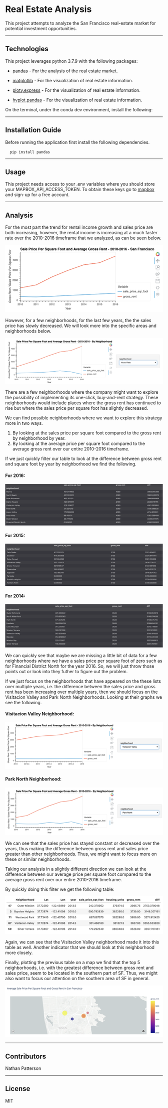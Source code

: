 # Real Estate Analysis 

This project attempts to analyze the San Francisco real-estate market for potential investment opportunities.

---

## Technologies

This project leverages python 3.7.9 with the following packages:

* [pandas](https://pandas.pydata.org/docs/) - For the analysis of the real estate market.

* [matplotlib](https://matplotlib.org/) - For the visualization of real estate information.

* [ploty.express](https://plotly.com/python/plotly-express/) - For the visualization of real estate information.

* [hvplot.pandas](https://hvplot.holoviz.org/user_guide/Introduction.html) - For the visualization of real estate information.

On the terminal, under the conda dev environment, install the following:

---

## Installation Guide

Before running the application first install the following dependencies.

```
  pip install pandas
```

---

## Usage

This project needs access to your .env variables where you should store your MAPBOX_API_ACCESS_TOKEN.
To obtain these keys go to [mapbox](https://www.mapbox.com/) and sign-up for a free account.

---

## Analysis

For the most part the trend for rental income growth and sales price are both increasing, however, the rental income is increasing at a much faster rate over the 2010-2016 timeframe that we analyzed, as can be seen below.

![General trend](Images/general_trend.png)

However, for a few neighborhoods, for the last few years, the the sales price has slowly decreased. We will look more into the specific areas and neighborhoods below.

![Neighborhood trend](Images/neighborhood_trend.png)

There are a few neighborhoods where the company might want to explore the possibility of implementing its one-click, buy-and-rent strategy. These neighborhoods would include places where the gross rent has continued to rise but where the sales price per square foot has slightly decreased.

We can find possible neighborhoods where we want to explore this strategy more in two ways.

1. By looking at the sales price per square foot compared to the gross rent by neighborhood by year.
2. By looking at the average price per square foot compared to the average gross rent over our entire 2010-2016 timeframe.

If we just quickly filter our table to look at the difference between gross rent and square foot by year by neighborhood we find the following.

#### For 2016:
![Neighborhood 2016](Images/neighborhood_2016.png)
#### For 2015:
![Neighborhood 2016](Images/neighborhood_2015.png)
#### For 2014:
![Neighborhood 2016](Images/neighborhood_2014.png)

We can quickly see that maybe we are missing a little bit of data for a few neighborhoods where we have a sales price per square foot of zero such as for Financial District North for the year 2016. So, we will just throw those points out or look into they futher to figure out the problem.

If we just focus on the neighborhoods that have appeared on the these lists over multiple years, i.e. the difference between the sales price and gross rent has been increasing over multiple years, then we should focus on the Visitacion Valley and Park North Neighborhoods. Looking at their graphs we see the following.

#### Visitacion Valley Neighborhood:
![Neighborhood Park North](Images/VV.png)
#### Park North Neighborhood:
![Neighborhood Park North](Images/park_north.png)

We can see that the sales price has stayed constant or decreased over the years, thus making the difference between gross rent and sales price greater than other neighborhoods. Thus, we might want to focus more on these or similar neighborhoods.

Taking our analysis in a slightly different direction we can look at the difference between our average price per square foot compared to the average gross rent over our entire 2010-2016 timeframe.

By quickly doing this filter we get the following table:

![Diff of entire timeframe](Images/avg_entire.png)

Again, we can see that the Visitacion Valley neighborhood made it into this table as well. Another indicator that we should look at this neighborhood more closely.

Finally, plotting the previous table on a map we find that the top 5 neighborhoods, i.e. with the greatest difference between gross rent and sales price, seem to be located in the southern part of SF. Thus, we might also want to focus our attention on the southern area of SF in general.

![Area of top 5](Images/top_5_neighborhoods.png)

---

## Contributors

Nathan Patterson

---

## License

MIT
